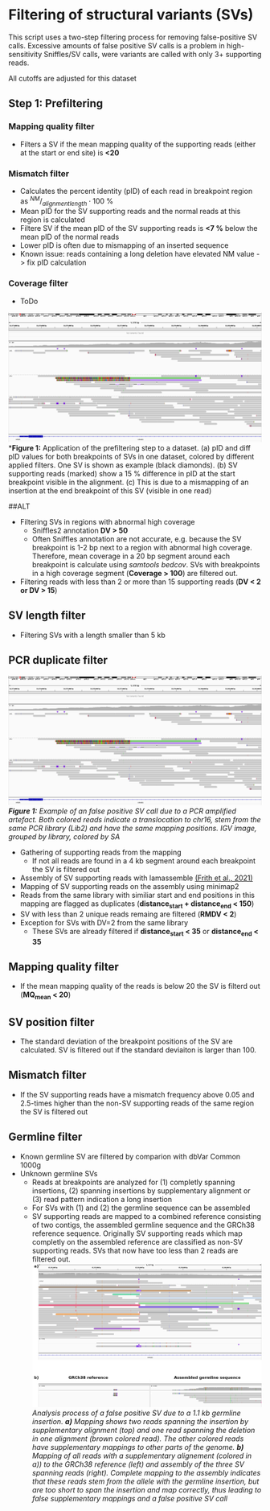 # Filtering of structural variants (SVs)
This script uses a two-step filtering process for removing false-positive SV calls. Excessive amounts of false positive SV calls is a problem in high-sensitivity Sniffles/SV calls, were variants are called with only 3+ supporting reads.

All cutoffs are adjusted for this dataset

## Step 1: Prefiltering
### Mapping quality filter
- Filters a SV if the mean mapping quality of the supporting reads (either at the start or end site) is **<20**
### Mismatch filter
- Calculates the percent identity (pID) of each read in breakpoint region as $^{NM}/_{alignmentlength} \cdot 100$ %
- Mean pID for the SV supporting reads and the normal reads at this region is calculated
- Filtere SV if the mean pID of the SV supporting reads is **<7 %** below the mean pID of the normal reads
- Lower pID is often due to mismapping of an inserted sequence
- Known issue: reads containing a long deletion have elevated NM value -> fix pID calculation
### Coverage filter
- ToDo

![DV2 duplicates](DV2_duplicates.png)
***Figure 1:** Application of the prefiltering step to a dataset. (a) pID and diff pID values for both breakpoints of SVs in one dataset, colored by different applied filters. One SV is shown as example (black diamonds). (b) SV supporting reads (marked) show a 15 % difference in pID at the start breakpoint visible in the alignment. (c) This is due to a mismapping of an insertion at the end breakpoint of this SV (visible in one read)


##ALT
- Filtering SVs in regions with abnormal high coverage
  - Sniffles2 annotation **DV > 50**
  - Often Sniffles annotation are not accurate, e.g. because the SV breakpoint is 1-2 bp next to a region with abnormal high coverage. Therefore, mean coverage in a 20 bp segment around each breakpoint is calculate using *samtools bedcov*. SVs with breakpoints in a high coverage segment (**Coverage > 100**) are filtered out.
- Filtering reads with less than 2 or more than 15 supporting reads (**DV < 2 or DV > 15**)
## SV length filter
- Filtering SVs with a length smaller than 5 kb
## PCR duplicate filter
![DV2 duplicates](DV2_duplicates.png)
***Figure 1:** Example of an false positive SV call due to a PCR amplified artefact. Both colored reads indicate a translocation to chr16, stem from the same PCR library (Lib2) and have the same mapping positions. IGV image, grouped by library, colored by SA*
- Gathering of supporting reads from the mapping
  - If not all reads are found in a 4 kb segment around each breakpoint the SV is filtered out
- Assembly of SV supporting reads with lamassemble [(Frith et al., 2021)](https://pubmed.ncbi.nlm.nih.gov/33289891/)
- Mapping of SV supporting reads on the assembly using minimap2
- Reads from the same library with similiar start and end positions in this mapping are flagged as duplicates (**distance<sub>start</sub> + distance<sub>end</sub> < 150**)
- SV with less than 2 unique reads remaing are filtered (**RMDV < 2**)
- Exception for SVs with DV=2 from the same library
  - These SVs are already filtered if **distance<sub>start</sub> < 35** or **distance<sub>end</sub> < 35**
## Mapping quality filter
- If the mean mapping quality of the reads is below 20 the SV is filterd out (**MQ<sub>mean</sub> < 20**)
## SV position filter
- The standard deviation of the breakpoint positions of the SV are calculated. SV is filtered out if the standard deviaiton is larger than 100.
## Mismatch filter
- If the SV supporting reads have a mismatch frequency above 0.05 and 2.5-times higher than the non-SV supporting reads of the same region the SV is filtered out
## Germline filter
- Known germline SV are filtered by comparion with dbVar Common 1000g
- Unknown germline SVs
  - Reads at breakpoints are analyzed for (1) completly spanning insertions, (2) spanning insertions by supplementary alignment or (3) read pattern indication a long insertion
  - For SVs with (1) and (2) the germline sequence can be assembled
  - SV supporting reads are mapped to a combined reference consisting of two contigs, the assembled germline sequence and the GRCh38 reference sequence. Originally SV supporting reads which map completly on the assembled reference are classified as non-SV supporting reads. SVs that now have too less than 2 reads are filtered out.
![Medium insertion](medium_insertion.png)
*Analysis process of a false positive SV due to a 1.1 kb germline insertion. **a)** Mapping shows two reads spanning the insertion by supplementary alignment (top) and one read spanning the deletion in one alignment (brown colored read). The other colored reads have supplementary mappings to other parts of the genome. **b)** Mapping of all reads with a supplementary alignement (colored in a)) to the GRCh38 reference (left) and assembly of the three SV spanning reads (right). Complete mapping to the assembly indicates that these reads stem from the allele with the germline insertion, but are too short to span the insertion and map correctly, thus leading to false supplementary mappings and a false positive SV call*
